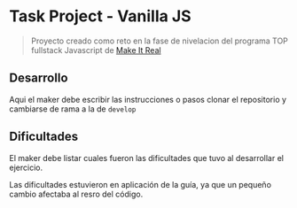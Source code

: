 # Task Project - Vanilla JS

> Proyecto creado como reto en la fase de nivelacion del programa TOP fullstack Javascript de [Make It Real](https://makeitreal.camp)

## Desarrollo

Aqui el maker debe escribir las instrucciones o pasos clonar el repositorio y cambiarse de rama a la de `develop`

## Dificultades

El maker debe listar cuales fueron las dificultades que tuvo al desarrollar el ejercicio.

Las dificultades estuvieron en aplicación de la guía, ya que un pequeño cambio afectaba al resro del código.